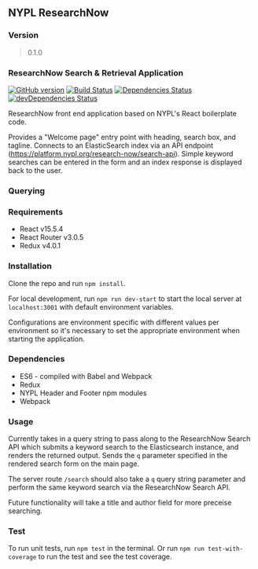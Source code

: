 ## NYPL ResearchNow

### Version
> 0.1.0

### ResearchNow Search & Retrieval Application
[![GitHub version](https://badge.fury.io/gh/NYPL%2Fsfr-bookfinder-front-end.svg)](https://badge.fury.io/gh/NYPL%2Fsfr-bookfinder-front-end)
[![Build Status](https://travis-ci.com/NYPL/sfr-bookfinder-front-end.svg?branch=development)](https://travis-ci.com/NYPL/sfr-bookfinder-front-end)
[![Dependencies Status](https://david-dm.org/NYPL/sfr-bookfinder-front-end/status.svg)](https://david-dm.org/NYPL/sfr-bookfinder-front-end)
[![devDependencies Status](https://david-dm.org/NYPL/sfr-bookfinder-front-end/dev-status.svg)](https://david-dm.org/NYPL/sfr-bookfinder-front-end?type=dev)

ResearchNow front end application based on NYPL's React boilerplate code.

Provides a "Welcome page" entry point with heading, search box, and tagline. Connects to an ElasticSearch index via an API endpoint (https://platform.nypl.org/research-now/search-api).
Simple keyword searches can be entered in the form and an index response is displayed back to
the user.

### Querying

### Requirements
- React v15.5.4
- React Router v3.0.5
- Redux v4.0.1

### Installation
Clone the repo and run `npm install`.

For local development, run `npm run dev-start` to start the local server at `localhost:3001` with
default environment variables.

Configurations are environment specific with different values per environment so it's necessary
to set the appropriate environment when starting the application.

### Dependencies

* ES6 - compiled with Babel and Webpack
* Redux
* NYPL Header and Footer npm modules
* Webpack

### Usage

Currently takes in a query string to pass along to the ResearchNow Search API which submits a keyword search to the Elasticsearch instance, and renders the returned output. Sends the `q` parameter specified in the rendered search form on the main page.

The server route `/search` should also take a `q` query string parameter and perform the same keyword search via the ResearchNow Search API.

Future functionality will take a title and author field for more preceise searching.

### Test

To run unit tests, run `npm test` in the terminal. Or run `npm run test-with-coverage` to run the test and see the test coverage.
